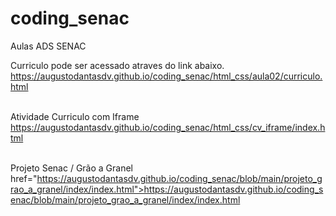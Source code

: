 # coding_senac
 Aulas ADS SENAC

Curriculo pode ser acessado atraves do link abaixo. 
</br>
<a href="https://augustodantasdv.github.io/coding_senac/html_css/aula02/curriculo.html">https://augustodantasdv.github.io/coding_senac/html_css/aula02/curriculo.html</a>
</br></br>

Atividade Curriculo com Iframe
</br>
<a href="https://augustodantasdv.github.io/coding_senac/html_css/cv_iframe/index.html">https://augustodantasdv.github.io/coding_senac/html_css/cv_iframe/index.html</a>
</br></br>

Projeto Senac / Grão a Granel
</br>
href="https://augustodantasdv.github.io/coding_senac/blob/main/projeto_grao_a_granel/index/index.html">https://augustodantasdv.github.io/coding_senac/blob/main/projeto_grao_a_granel/index/index.html</a>
</br></br>
